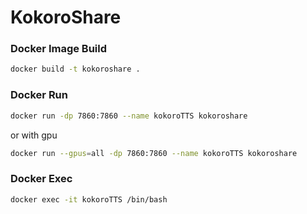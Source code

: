 # KokoroShare

### Docker Image Build
```bash
docker build -t kokoroshare .
```

### Docker Run
```bash
docker run -dp 7860:7860 --name kokoroTTS kokoroshare
```
or with gpu
```bash
docker run --gpus=all -dp 7860:7860 --name kokoroTTS kokoroshare
```

### Docker Exec
```bash
docker exec -it kokoroTTS /bin/bash
```

